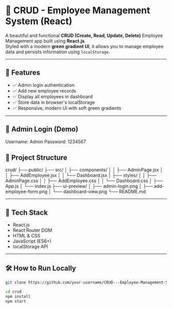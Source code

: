 # 💼 CRUD - Employee Management System (React)

A beautiful and functional **CRUD (Create, Read, Update, Delete)** Employee Management app built using **React.js**.  
Styled with a modern **green gradient UI**, it allows you to manage employee data and persists information using `localStorage`.

---

## 🚀 Features

- ✅ Admin login authentication
- ✅ Add new employee records
- ✅ Display all employees in dashboard
- ✅ Store data in browser's localStorage
- ✅ Responsive, modern UI with soft green gradients

---

## 🧪 Admin Login (Demo)

Username: Admin
Password: 1234567


## 📂 Project Structure
crud/
├── public/
├── src/
│ ├── components/
│ │ ├── AdminPage.jsx
│ │ ├── AddEmployee.jsx
│ │ └── Dashboard.jsx
│ ├── styles/
│ │ ├── AdminPage.css
│ │ ├── AddEmployee.css
│ │ └── Dashboard.css
│ ├── App.js
│ └── index.js
├── ui-preview/
│ ├── admin-login.png
│ ├── add-employee-form.png
│ └── dashboard-view.png
└── README.md


---

## 🔧 Tech Stack

- React.js
- React Router DOM
- HTML & CSS
- JavaScript (ES6+)
- localStorage API

---

## 🛠 How to Run Locally

```bash
git clone https://github.com/your-username/CRUD---Employee-Management-System-React-.git

cd crud
npm install
npm start
